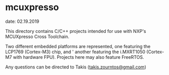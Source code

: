 # mcuxpresso

date: 02.19.2019

This directory contains C/C++ projects intended for use with NXP's MCUXpresso Cross Toolchain.

Two different embedded platforms are represented, one featuring the LCP1769 (Cortex-M3) chip, and '
another featuring the i.MXRT1050 (Cortex-M7 with hardware FPU). Projects here may also feature 
FreeRTOS.

Any questions can be directed to Takis (takis.zourntos@gmail.com)
